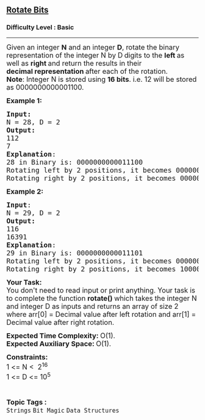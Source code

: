 <h2><a href="https://practice.geeksforgeeks.org/problems/rotate-bits4524/1">Rotate Bits</a></h2><h3>Difficulty Level : Basic</h3><hr><div class="problems_problem_content__Xm_eO"><p><span style="font-size: 18px;">Given an integer <strong>N</strong> and an integer <strong>D</strong>, rotate the binary representation of the integer N by D<strong> </strong>digits to the <strong>left </strong>as well as <strong>right </strong>and return the results in their <strong>decimal&nbsp;representation </strong>after each of the rotation.<br><strong>Note</strong>: Integer N is stored using <strong>16 bits</strong>. i.e. 12 will be stored as 0000</span><span style="font-size: 18px;">0000</span><span style="font-size: 18px;">0000</span><span style="font-size: 18px;">1100.</span></p>
<p><span style="font-size: 18px;"><strong>Example 1:</strong></span></p>
<pre><span style="font-size: 18px;"><strong>Input:</strong>
N = 28, D = 2
<strong>Output:
</strong>112
7
<strong>Explanation</strong>: <br>28 in Binary is: 0000000000011100
Rotating left by 2 positions, it becomes 0000000001110000 = 112 (in decimal).<br>Rotating right by 2 positions, it becomes 0000000000000111 = 7 (in decimal).</span>
</pre>
<p><span style="font-size: 18px;"><strong>Example 2:</strong></span></p>
<pre><span style="font-size: 18px;"><strong>Input</strong>: 
N = 29, D = 2
<strong>Output:</strong> 
116
16391
<strong>Explanation</strong>: <br>29 in Binary is: 0000000000011101
Rotating left by 2 positions, it becomes 0000000001110100 = 116 (in decimal).
Rotating right by 2 positions, it becomes 100000000000111 = 16391 (in decimal).
</span></pre>
<p><span style="font-size: 18px;"><strong>Your Task:</strong><br>You don't need to read input or print anything. Your task is to complete the function&nbsp;<strong>rotate()&nbsp;</strong>which takes the integer N and integer D as inputs and returns an array of size 2 where arr[0] = Decimal value after left rotation and arr[1] = Decimal value after right rotation.</span></p>
<p><span style="font-size: 18px;"><strong>Expected Time Complexity: </strong>O(1).<br><strong>Expected Auxiliary Space:&nbsp;</strong>O(1).</span></p>
<p><span style="font-size: 18px;"><strong>Constraints:</strong><br>1 &lt;= N &lt;&nbsp; 2<sup>16</sup><br>1 &lt;= D &lt;= 10<sup>5</sup></span></p></div><br><p><span style=font-size:18px><strong>Topic Tags : </strong><br><code>Strings</code>&nbsp;<code>Bit Magic</code>&nbsp;<code>Data Structures</code>&nbsp;